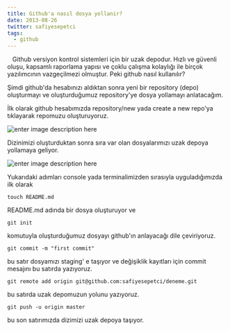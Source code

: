 ```yaml
---
title: Github'a nasıl dosya yollanir?
date: 2013-08-26
twitter: safiyesepetci
tags:
  - github
---
```


   Github versiyon kontrol sistemleri için bir uzak depodur. Hızlı ve güvenli oluşu, kapsamlı raporlama yapısı ve çoklu çalışma kolaylığı ile birçok yazılımcının vazgeçilmezi olmuştur. Peki github nasıl kullanılır?

Şimdi github'da hesabınızı aldıktan sonra yeni bir repository (depo) oluşturmayı ve oluşturduğumuz repository'ye dosya yollamayı anlatacağım.

İlk olarak github hesabımızda repository/new yada create a new repo'ya tıklayarak repomuzu oluşturuyoruz.

![enter image description here][1]

Dizinimizi oluşturduktan sonra sıra var olan dosyalarımızı uzak depoya yollamaya geliyor.

![enter image description here][2]

Yukarıdaki adımları console yada terminalimizden sırasıyla uyguladığımızda ilk olarak

    touch README.md


README.md adında bir dosya oluşturuyor ve

    git init


komutuyla oluşturduğumuz dosyayı github'ın anlayacağı dile çeviriyoruz.

    git commit -m "first commit"


bu satır dosyamızı staging' e taşıyor ve değişiklik kayıtları için commit mesajını bu satırda yazıyoruz.

    git remote add origin git@github.com:safiyesepetci/deneme.git


bu satırda uzak depomuzun yolunu yazıyoruz.

    git push -u origin master


bu son satırımızda dizimizi uzak depoya taşıyor.

 [1]: http://www.lab2023.com/wp-content/uploads/2013/08/newrepo.png
 [2]: http://www.lab2023.com/wp-content/uploads/2013/08/create.png
